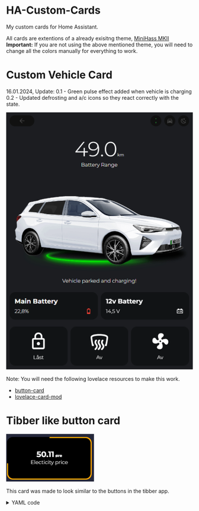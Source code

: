# HA-Custom-Cards
My custom cards for Home Assistant.

All cards are extentions of a already exisitng theme, [MiniHass MKII](https://github.com/fredrikpersson92/minihass/tree/main)
<strong>Important:</strong> If you are not using the above mentioned theme, you will need to change all the colors manually for everything to work. 


# Custom Vehicle Card

16.01.2024, Update: 
0.1 - Green pulse effect added when vehicle is charging
0.2 - Updated defrosting and a/c icons so they react correctly with the state. 

![Custom_vehicle](https://github.com/BerrisNO/HA-Custom-Cards/blob/main/custom_card_vehicle/vehicle_card.gif)

Note: You will need the following lovelace resources to make this work. 

* [button-card](https://github.com/custom-cards/button-card)
* [lovelace-card-mod](https://github.com/thomasloven/lovelace-card-mod)

# Tibber like button card

![tibber](https://github.com/BerrisNO/HA-Custom-Cards/blob/main/tibber_screenshot.png)

This card was made to look similar to the buttons in the tibber app. 

<details><summary>YAML code</summary>

```yaml
type: custom:button-card
styles:
  card:
    - padding: 1rem
    - background: |
        [[[
	  // Change the below 3 sensors with your state, min and max sensor. 

          const currentPrice = parseFloat(states['sensor.elctricity_price'].state);
          const minPrice = parseFloat(states['sensor.elctricity_price'].attributes.min);
          const maxPrice = parseFloat(states['sensor.elctricity_price'].attributes.max);
          
          // Calculate the percentage of the current price between min and max price
          const percentage = (currentPrice - minPrice) / (maxPrice - minPrice) * 100;
          
          // Calculate the degrees for the conic-gradient
          const degrees = Math.min((percentage / 100) * 360);
          
          // Determine the color based on the percentage
          let color;
          if (percentage <= 33) { 
            color = 'lime';
          } else if (percentage <= 80) {
            color = 'orange';
          } else {
            color = 'red';
          }
          
          // Return the conic-gradient CSS value
          return `conic-gradient(${color} ${degrees}deg, black 0deg)`;
        ]]]
    - aspect-ratio: 2
    - border-radius: var(--border-radius)
  custom_fields:
    test:
      - width: calc(100% - 0.4rem)
      - height: calc(100% - 0.4rem)
      - left: 0.22rem
      - background: var(--contrast-0)
      - position: absolute
      - border-radius: 1rem
custom_fields:
  test:
    card:
      type: custom:button-card
      entity: sensor.electricity_price
      show_state: false
      show_label: true
      show_icon: false
      label: >
        [[[ return states['sensor.electricity_price'].state +
        '<span style="font-size:0.5em "> øre</span>' ]]]
      styles:
        grid:
          - grid-template-areas: '"l l" "n n"'
          - grid-template-rows: 1fr 1fr
          - grid-template-columns: 1fr 1fr
        card:
          - background: none
        label:
          - padding-top: 10%
          - text-align: center
          - font-size: var(--fs-600)
          - font-family: Montserrat
          - font-weight: 600
          - color: var(--contrast-100)
          - overflow: visible
        name:
          - text-align: center
          - font-size: var(--fs-400)
          - font-family: Montserrat
          - font-weight: 500
          - justify-self: top
          - align-self: start
          - color: var(--contrast-100)
          - overflow: visible

```
</details>
